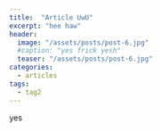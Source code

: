 ```yaml
---
title:  "Article UwU"
excerpt: "hee haw"
header:
  image: "/assets/posts/post-6.jpg"
  #caption: "yes frick yesh"
  teaser: "/assets/posts/post-6.jpg"
categories: 
  - articles
tags:
  - tag2
---
```


yes
